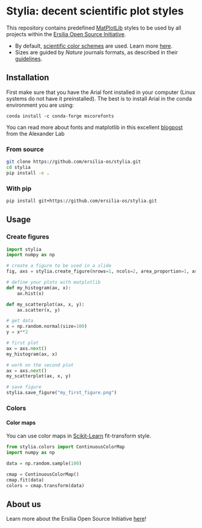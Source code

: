 # Stylia: decent scientific plot styles

This repository contains predefined [MatPlotLib](https://matplotlib.org/) styles to be used by all projects within the [Ersilia Open Source Initiative](https://ersilia.io).

* By default, [scientific color schemes](https://www.nature.com/articles/s41467-020-19160-7) are used. Learn more [here](https://www.fabiocrameri.ch/colourmaps/).
* Sizes are guided by *Nature* journals formats, as described in their [guidelines](https://www.nature.com/documents/nature-final-artwork.pdf).

## Installation
First make sure that you have the Arial font installed in your computer (Linux systems do not have it preinstalled). The best is to install Arial in the conda environment you are using:

```conda install -c conda-forge mscorefonts```

You can read more about fonts and matplotlib in this excellent [blogpost](https://alexanderlabwhoi.github.io/post/2021-03-missingfont/) from the Alexander Lab

### From source
```bash
git clone https://github.com/ersilia-os/stylia.git
cd stylia
pip install -e . 
```

### With pip
```bash
pip install git+https://github.com/ersilia-os/stylia.git
```

## Usage
### Create figures

```python
import stylia
import numpy as np

# create a figure to be used in a slide
fig, axs = stylia.create_figure(nrows=1, ncols=2, area_proportion=1, aspect_ratio=(2,1), support="paper")

# define your plots with matplotlib
def my_histogram(ax, x):
    ax.hist(x)

def my_scatterplot(ax, x, y):
    ax.scatter(x, y)

# get data
x = np.random.normal(size=100)
y = x**2

# first plot
ax = axs.next()
my_histogram(ax, x)

# work on the second plot
ax = axs.next()
my_scatterplot(ax, x, y)

# save figure
stylia.save_figure("my_first_figure.png")
```

### Colors

#### Color maps

You can use color maps in [Scikit-Learn](https://scikit-learn.org/stable/) fit-transform style.

```python
from stylia.colors import ContinuousColorMap
import numpy as np

data = np.random.sample(100)

cmap = ContinuousColorMap()
cmap.fit(data)
colors = cmap.transform(data)
```

## About us
Learn more about the Ersilia Open Source Initiative [here](https://ersilia.io)!
